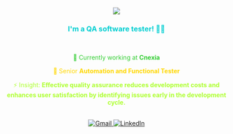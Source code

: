 <h1 align="center">
    <img src="https://readme-typing-svg.herokuapp.com/?font=Righteous&size=28&color=00FF7F&center=true&vCenter=true&width=500&height=70&duration=4000&lines=Hi+All!+%F0%9F%98%84+I%27m+Karim+Belboukhari!" />
</h1>

<h3 align="center" style="color: #00CED1;">I'm a QA software tester! 🚀🧪</h3>

<br/>

<div align="center">
    <p style="color: #32CD32;">🔭 Currently working at <strong>Cnexia</strong></p>
    <p style="color: #FFD700;">🌱 Senior <strong>Automation and Functional Tester</strong></p>
    <p style="color: #ADFF2F;">⚡ Insight: <strong>Effective quality assurance reduces development costs and enhances user satisfaction by identifying issues early in the development cycle.</strong></p>
</div>

<br/>

<div align="center">
    <a href="mailto:belboukharikarimx@gmail.com">
        <img src="https://img.shields.io/badge/Gmail-00FF7F?style=for-the-badge&logo=gmail&logoColor=white" alt="Gmail" />
    </a>
    <a href="https://www.linkedin.com/in/karim-belboukhari-5b774b18a/" target="_blank">
        <img src="https://img.shields.io/badge/LinkedIn-1E90FF?style=for-the-badge&logo=linkedin&logoColor=white" alt="LinkedIn" />
    </a>
</div>
